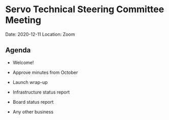 # Servo Technical Steering Committee Meeting

Date: 2020-12-11
Location: Zoom

## Agenda

* Welcome!

* Approve minutes from October

* Launch wrap-up

* Infrastructure status report

* Board status report

* Any other business
